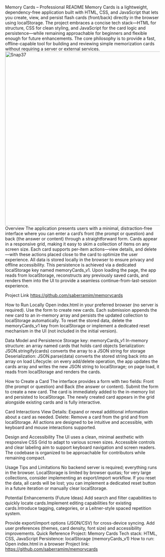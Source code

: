 Memory Cards – Professional README 
Memory Cards is a lightweight, dependency-free application built with HTML, CSS, and JavaScript that lets you create, view, and persist flash cards (front/back) directly in the browser using localStorage. The project embraces a concise tech stack—HTML for structure, CSS for clean styling, and JavaScript for the card logic and persistence—while remaining approachable for beginners and flexible enough for future enhancements. The core philosophy is to provide a fast, offline-capable tool for building and reviewing simple memorization cards without requiring a server or external services.
<img width="770" height="567" alt="Snap37" src="https://github.com/user-attachments/assets/bb55eab3-8f5e-4a86-9b14-3c11aa9aa5b1" />
Overview
The application presents users with a minimal, distraction-free interface where you can enter a card’s front (the prompt or question) and back (the answer or content) through a straightforward form. Cards appear in a responsive grid, making it easy to skim a collection of items on any screen size. Each card supports per-item actions—view details, and delete—with these actions placed close to the card to optimize the user experience. All data is stored locally in the browser to ensure privacy and offline accessibility. This persistence is achieved via a dedicated localStorage key named memoryCards_v1. Upon loading the page, the app reads from localStorage, reconstructs any previously saved cards, and renders them into the UI to provide a seamless continue-from-last-session experience.

Project Link
https://github.com/saberramim/memorycards

How to Run Locally
Open index.html in your preferred browser (no server is required). Use the form to create new cards. Each submission appends the new card to an in-memory array and persists the updated collection to localStorage automatically.
To reset the stored data, delete the memoryCards_v1 key from localStorage or implement a dedicated reset mechanism in the UI (not included in the initial version).

Data Model and Persistence
Storage key: memoryCards_v1
In-memory structure: an array named cards that holds card objects
Serialization: JSON.stringify(cards) converts the array to a JSON string for storage
Deserialization: JSON.parse(data) converts the stored string back into an array on load
Lifecycle: on every add/delete operation, the app updates the cards array and writes the new JSON string to localStorage; on page load, it reads from localStorage and renders the cards.


How to Create a Card
The interface provides a form with two fields: Front (the prompt or question) and Back (the answer or content). Submit the form to create a new card. The card is immediately added to the in-memory list and persisted to localStorage. The newly created card appears in the grid alongside existing cards and is fully interactive.

Card Interactions
View Details: Expand or reveal additional information about a card as needed.
Delete: Remove a card from the grid and from localStorage.
All actions are designed to be intuitive and accessible, with keyboard and mouse interactions supported.

Design and Accessibility
The UI uses a clean, minimal aesthetic with responsive CSS Grid to adapt to various screen sizes.
Accessible controls and clear labeling aim to support keyboard navigation and screen readers.
The codebase is organized to be approachable for contributors while remaining compact.

Usage Tips and Limitations
No backend server is required; everything runs in the browser. LocalStorage is limited by browser quotas; for very large collections, consider implementing an export/import workflow. If you reset the data, all cards will be lost; you can implement a dedicated reset button in a future iteration or manually clear localStorage.

Potential Enhancements (Future Ideas)
Add search and filter capabilities to quickly locate cards.Implement editing capabilities for existing cards.Introduce tagging, categories, or a Leitner-style spaced repetition system.

Provide export/import options (JSON/CSV) for cross-device syncing.
Add user preferences (themes, card density, font size) and accessibility improvements.
Quick Reference
Project: Memory Cards
Tech stack: HTML, CSS, JavaScript
Persistence: localStorage (memoryCards_v1)
How to run: Open index.html in a browser
Project link: https://github.com/saberramim/memorycards
